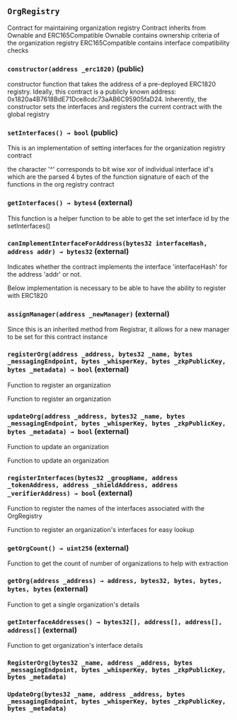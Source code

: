 ## `OrgRegistry`

Contract for maintaining organization registry
Contract inherits from Ownable and ERC165Compatible
Ownable contains ownership criteria of the organization registry
ERC165Compatible contains interface compatibility checks

### `constructor(address _erc1820)` (public)

constructor function that takes the address of a pre-deployed ERC1820
registry. Ideally, this contract is a publicly known address:
0x1820a4B7618BdE71Dce8cdc73aAB6C95905faD24. Inherently, the constructor
sets the interfaces and registers the current contract with the global registry

### `setInterfaces() → bool` (public)

This is an implementation of setting interfaces for the organization
registry contract

the character '^' corresponds to bit wise xor of individual interface id's
which are the parsed 4 bytes of the function signature of each of the functions
in the org registry contract

### `getInterfaces() → bytes4` (external)

This function is a helper function to be able to get the
set interface id by the setInterfaces()

### `canImplementInterfaceForAddress(bytes32 interfaceHash, address addr) → bytes32` (external)

Indicates whether the contract implements the interface 'interfaceHash' for the address 'addr' or not.

Below implementation is necessary to be able to have the ability to register with ERC1820

### `assignManager(address _newManager)` (external)

Since this is an inherited method from Registrar, it allows for a new manager to be set
for this contract instance

### `registerOrg(address _address, bytes32 _name, bytes _messagingEndpoint, bytes _whisperKey, bytes _zkpPublicKey, bytes _metadata) → bool` (external)

Function to register an organization

Function to register an organization

### `updateOrg(address _address, bytes32 _name, bytes _messagingEndpoint, bytes _whisperKey, bytes _zkpPublicKey, bytes _metadata) → bool` (external)

Function to update an organization

Function to update an organization

### `registerInterfaces(bytes32 _groupName, address _tokenAddress, address _shieldAddress, address _verifierAddress) → bool` (external)

Function to register the names of the interfaces associated with the OrgRegistry

Function to register an organization's interfaces for easy lookup

### `getOrgCount() → uint256` (external)

Function to get the count of number of organizations to help with extraction

### `getOrg(address _address) → address, bytes32, bytes, bytes, bytes, bytes` (external)

Function to get a single organization's details

### `getInterfaceAddresses() → bytes32[], address[], address[], address[]` (external)

Function to get organization's interface details

### `RegisterOrg(bytes32 _name, address _address, bytes _messagingEndpoint, bytes _whisperKey, bytes _zkpPublicKey, bytes _metadata)`

### `UpdateOrg(bytes32 _name, address _address, bytes _messagingEndpoint, bytes _whisperKey, bytes _zkpPublicKey, bytes _metadata)`
